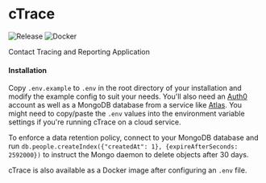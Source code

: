 # cTrace
![Release](https://img.shields.io/badge/release-v1.1.17-alpha?style=for-the-badge&color=green)
![Docker](https://img.shields.io/badge/docker-cgtrace/ctrace-blue?link=https://hub.docker.com/repository/docker/cgtrace/ctrace&style=for-the-badge&logo=docker)

Contact Tracing and Reporting Application

#### Installation

Copy `.env.example` to `.env` in the root directory of your installation and modify the example config to suit your needs. You'll also need an [Auth0](https://auth0.com) account as well as a MongoDB database from a service like [Atlas](https://www.mongodb.com/cloud/atlas). You might need to copy/paste the `.env` values into the environment variable settings if you're running cTrace on a cloud service.

To enforce a data retention policy, connect to your MongoDB database and run `db.people.createIndex({"createdAt": 1}, {expireAfterSeconds: 2592000})` to instruct the Mongo daemon to delete objects after 30 days.

cTrace is also available as a Docker image after configuring an `.env` file.  
